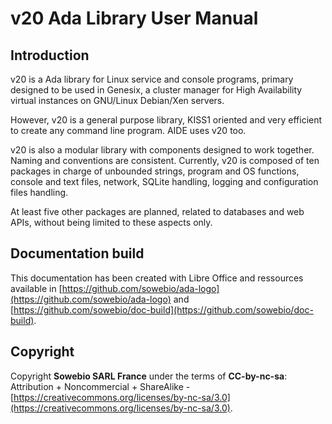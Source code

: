 # v20 Ada Library User Manual

## Introduction

v20 is a Ada library for Linux service and console programs, primary designed to be used in Genesix, a cluster manager for High Availability virtual instances on GNU/Linux Debian/Xen servers. 

However, v20 is a general purpose library, KISS1 oriented and very efficient to create any command line program. AIDE uses v20 too.

v20 is also a modular library with components designed to work together. Naming and conventions are consistent. Currently, v20 is composed of ten packages in charge of unbounded strings, program and OS functions, console and text files, network, SQLite handling, logging and configuration files handling.

At least five other packages are planned, related to databases and web APIs, without being limited to these aspects only.

## Documentation build
This documentation has been created with Libre Office and ressources available in [https://github.com/sowebio/ada-logo](https://github.com/sowebio/ada-logo) and [https://github.com/sowebio/doc-build](https://github.com/sowebio/doc-build).

## Copyright

Copyright **Sowebio SARL France** under the terms of **CC-by-nc-sa**: Attribution + Noncommercial + ShareAlike - 
[https://creativecommons.org/licenses/by-nc-sa/3.0](https://creativecommons.org/licenses/by-nc-sa/3.0).